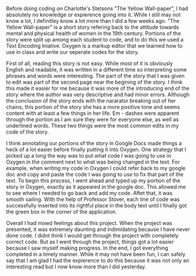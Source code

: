Before doing coding on Charlotte's Stetsons "The Yellow Wall-paper", I had absolutely no knowledge or expierence going into it. While I still may not know a lot, I definitley know a lot more than I did a few weeks ago. "The Yellow Wall-paper" is a short story refering back to the attitude towards mental and physical health of women in the 19th century. Portions of the story were split up among each student to code, and to do this we used a Text Encoding Iniative. Oxygen is a markup editor that we learned how to use in class and write our seperate codes for the story. 

First of all, reading this story is not easy. While most of it is obviously English and readable, it was written in a different time so interpreting some phrases and words were interesting. The part of the story that I was given to edit was part of the second page near the begining of the story. I think this made it easier for me because it was more of the introducing end of the story where the author was very descriptive and had minor errors. Although the conclusion of the story ends with the nararator breaking out of her chains, this portion of the story she has a more positive tone and seems content with at least a few things in her life. Em - dashes were apparent through the portion as I am sure they were for everyone else, as well as underlined words. These two things were the most common edits in my code of the story. 

I think annotating our portions of the story in Google Docs made things a heck of a lot easier before finally putting it into Oxygen. One strategy that I picked up a long the way was to put what code I was going to use in Oxygen in the comment next to what was being changed in the text. For example, when writing my code in Oxygen I could refer back to my google doc and copy and paste the code I was going to use to fix that part of the text. To begin this process, I went ahead and typed up my portion of the story in Oxygen, exactly as it appeared in the google doc. This allowed me to see where I needed to go back and add my code. Aftet that, it was smooth sailing. With the help of Professor Stover, each line of code was successfully inserted into its rightful place in the body text until I finally got the green box in the corner of the application. 



Overall I had mixed feelings about this project. When the project was presented, it was extremely daunting and indimidating because I have never done code. I didnt think I would get through the project with completely correct code. But as I went through the project, things got a lot easier because I saw myself making progress. In the end, I got everything completed in a timely manner. While it may not have been fun, I can safely say that I am glad I had the expierence to do this because it was not only an interesting read but I now know more than I did yesterday. 
